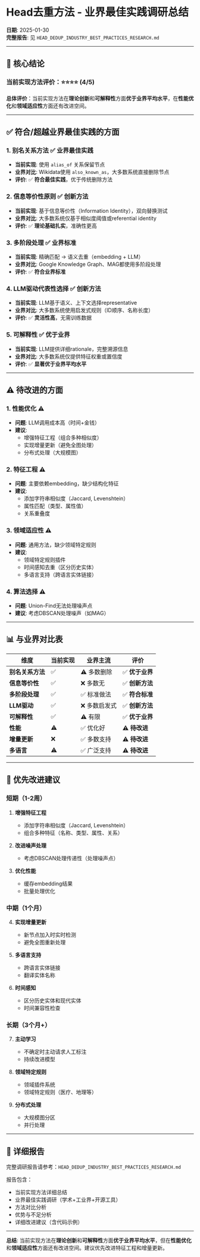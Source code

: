 # Head去重方法 - 业界最佳实践调研总结

**日期**: 2025-01-30  
**完整报告**: 见 `HEAD_DEDUP_INDUSTRY_BEST_PRACTICES_RESEARCH.md`

---

## 🎯 核心结论

### 当前实现方法评价：⭐⭐⭐⭐ (4/5)

**总体评价**：当前实现方法在**理论创新**和**可解释性**方面**优于业界平均水平**，在**性能优化**和**领域适应性**方面还有改进空间。

---

## ✅ 符合/超越业界最佳实践的方面

### 1. 别名关系方法 ✅ **业界最佳实践**

- **当前实现**: 使用 `alias_of` 关系保留节点
- **业界对比**: Wikidata使用 `also_known_as`，大多数系统直接删除节点
- **评价**: ✅ **符合最佳实践**，优于传统删除方法

### 2. 信息等价性原则 ✅ **创新方法**

- **当前实现**: 基于信息等价性（Information Identity），双向替换测试
- **业界对比**: 大多数系统仅基于相似度阈值或referential identity
- **评价**: ✅ **理论基础扎实**，准确性更高

### 3. 多阶段处理 ✅ **业界标准**

- **当前实现**: 精确匹配 → 语义去重（embedding + LLM）
- **业界对比**: Google Knowledge Graph、MAG都使用多阶段处理
- **评价**: ✅ **符合业界标准**

### 4. LLM驱动代表性选择 ✅ **创新方法**

- **当前实现**: LLM基于语义、上下文选择representative
- **业界对比**: 大多数系统使用启发式规则（ID顺序、名称长度）
- **评价**: ✅ **灵活性高**，无需训练数据

### 5. 可解释性 ✅ **优于业界**

- **当前实现**: LLM提供详细rationale，完整溯源信息
- **业界对比**: 大多数系统仅提供特征权重或置信度
- **评价**: ✅ **显著优于业界平均水平**

---

## ⚠️ 待改进的方面

### 1. 性能优化 ⚠️

- **问题**: LLM调用成本高（时间+金钱）
- **建议**: 
  - 增强特征工程（组合多种相似度）
  - 实现增量更新（避免全图处理）
  - 分布式处理（大规模图）

### 2. 特征工程 ⚠️

- **问题**: 主要依赖embedding，缺少结构化特征
- **建议**:
  - 添加字符串相似度（Jaccard, Levenshtein）
  - 属性匹配（类型、属性值）
  - 关系重叠度

### 3. 领域适应性 ⚠️

- **问题**: 通用方法，缺少领域特定规则
- **建议**:
  - 领域特定规则插件
  - 时间感知去重（区分历史实体）
  - 多语言支持（跨语言实体链接）

### 4. 算法选择 ⚠️

- **问题**: Union-Find无法处理噪声点
- **建议**: 考虑DBSCAN处理噪声（如MAG）

---

## 📊 与业界对比表

| 维度 | 当前实现 | 业界主流 | 评价 |
|------|---------|---------|------|
| **别名关系方法** | ✅ | ⚠️ 多数删除 | ✅ **优于业界** |
| **信息等价性** | ✅ | ❌ 多数无 | ✅ **创新方法** |
| **多阶段处理** | ✅ | ✅ 标准做法 | ✅ **符合标准** |
| **LLM驱动** | ✅ | ❌ 多数启发式 | ✅ **创新方法** |
| **可解释性** | ✅ | ⚠️ 有限 | ✅ **优于业界** |
| **性能** | ⚠️ | ✅ 优化好 | ⚠️ **待改进** |
| **增量更新** | ❌ | ✅ 多数支持 | ⚠️ **待改进** |
| **多语言** | ⚠️ | ✅ 广泛支持 | ⚠️ **待改进** |

---

## 🚀 优先改进建议

### 短期（1-2周）

1. **增强特征工程**
   - 添加字符串相似度（Jaccard, Levenshtein）
   - 组合多种特征（名称、类型、属性、关系）

2. **改进噪声处理**
   - 考虑DBSCAN处理传递性（处理噪声点）

3. **优化性能**
   - 缓存embedding结果
   - 批量处理优化

### 中期（1个月）

4. **实现增量更新**
   - 新节点加入时实时检测
   - 避免全图重新处理

5. **多语言支持**
   - 跨语言实体链接
   - 翻译实体名称

6. **时间感知**
   - 区分历史实体和现代实体
   - 时间兼容性检查

### 长期（3个月+）

7. **主动学习**
   - 不确定时主动请求人工标注
   - 持续改进模型

8. **领域特定规则**
   - 领域插件系统
   - 领域特定规则（医疗、地理等）

9. **分布式处理**
   - 大规模图分区
   - 并行处理

---

## 📝 详细报告

完整调研报告请参考：`HEAD_DEDUP_INDUSTRY_BEST_PRACTICES_RESEARCH.md`

报告包含：
- 当前实现方法详细总结
- 业界最佳实践调研（学术+工业界+开源工具）
- 方法对比分析
- 优势与不足分析
- 详细改进建议（含代码示例）

---

**总结**: 当前实现方法在**理论创新**和**可解释性**方面**优于业界平均水平**，但在**性能优化**和**领域适应性**方面还有改进空间。建议优先改进特征工程和增量更新。
